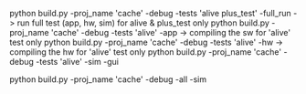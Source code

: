 
python build.py -proj_name 'cache' -debug -tests 'alive plus_test' -full_run  -> run full test (app, hw, sim) for alive & plus_test only 
python build.py -proj_name 'cache' -debug -tests 'alive' -app                 -> compiling the sw for 'alive' test only 
python build.py -proj_name 'cache' -debug -tests 'alive' -hw                  -> compiling the hw for 'alive' test only 
python build.py -proj_name 'cache' -debug -tests 'alive' -sim -gui 


python build.py -proj_name 'cache' -debug  -all -sim